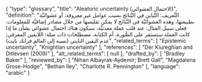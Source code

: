 {
    "type": "glossary",
    "title": "Aleatoric uncertainty (الاحتمال العشوائي)",
    "definition": "التَّعريف: التَّباين في النَّتائج بسبب عوامل غير معروفة، أو عشوائيَّة بطبيعتها، وهذه العشوائيَّة في النَّتائج لا يمكن تقليصها من خلال مصادر إضافيَّة للمعلومات. فعلى سبيل المثال: عند قلب عملة معدنيَّة، سيكون هناك احتمال عشوائي بشأن ما إذا كانت العملة ستستقر على الصُّورة، أم الكتابة.  مصطلحات ذات صلة: اللايقين المعرفي; عدم اليقين النايتي (نسبة إلى العالم فرانك نايت)",
    "related_terms": [
        "Epistemic uncertainty",
        "Knightian uncertainty"
    ],
    "references": [
        "Der Kiureghian and Ditlevsen (2009)"
    ],
    "alt_related_terms": [
        null
    ],
    "drafted_by": [
        "Bradley Baker"
    ],
    "reviewed_by": [
        "Nihan Albayrak-Aydemir; Brett Gall",
        "Magdalena Grose-Hodge",
        "Bethan Iley",
        "Charlotte R. Pennington"
    ],
    "language": "arabic"
}